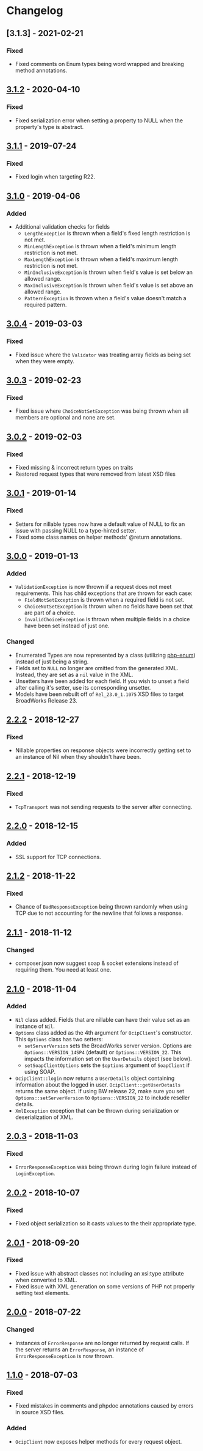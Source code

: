 # Changelog

## [3.1.3] - 2021-02-21
### Fixed
- Fixed comments on Enum types being word wrapped and breaking method annotations.

## [3.1.2] - 2020-04-10
### Fixed
- Fixed serialization error when setting a property to NULL when the property's type is abstract.

## [3.1.1] - 2019-07-24
### Fixed
- Fixed login when targeting R22.

## [3.1.0] - 2019-04-06
### Added
- Additional validation checks for fields
  - `LengthException` is thrown when a field's fixed length restriction is not met.
  - `MinLengthException` is thrown when a field's minimum length restriction is not met.
  - `MaxLengthException` is thrown when a field's maximum length restriction is not met.
  - `MinInclusiveException` is thrown when field's value is set below an allowed range.
  - `MaxInclusiveException` is thrown when field's value is set above an allowed range.
  - `PatternException` is thrown when a field's value doesn't match a required pattern.

## [3.0.4] - 2019-03-03
### Fixed
- Fixed issue where the `Validator` was treating array fields as being set when they were empty.

## [3.0.3] - 2019-02-23
### Fixed
- Fixed issue where `ChoiceNotSetException` was being thrown when all members are optional and none are set.

## [3.0.2] - 2019-02-03
### Fixed
- Fixed missing & incorrect return types on traits
- Restored request types that were removed from latest XSD files

## [3.0.1] - 2019-01-14
### Fixed
- Setters for nillable types now have a default value of NULL to fix an issue with passing NULL to a type-hinted setter.
- Fixed some class names on helper methods' @return annotations.

## [3.0.0] - 2019-01-13
### Added
- `ValidationException` is now thrown if a request does not meet requirements. This has child exceptions that are thrown for each case:
  - `FieldNotSetException` is thrown when a required field is not set.
  - `ChoiceNotSetException` is thrown when no fields have been set that are part of a choice.
  - `InvalidChoiceException` is thrown when multiple fields in a choice have been set instead of just one.

### Changed
- Enumerated Types are now represented by a class (utilizing [php-enum](https://github.com/myclabs/php-enum)) instead of just being a string.
- Fields set to `NULL` no longer are omitted from the generated XML. Instead, they are set as a `nil` value in the XML.
- Unsetters have been added for each field. If you wish to unset a field after calling it's setter, use its corresponding unsetter. 
- Models have been rebuilt off of `Rel_23.0_1.1075` XSD files to target BroadWorks Release 23.

## [2.2.2] - 2018-12-27
### Fixed
- Nillable properties on response objects were incorrectly getting set to an instance of Nil when they shouldn't have been.

## [2.2.1] - 2018-12-19
### Fixed
- `TcpTransport` was not sending requests to the server after connecting. 

## [2.2.0] - 2018-12-15
### Added
- SSL support for TCP connections. 

## [2.1.2] - 2018-11-22
### Fixed
- Chance of `BadResponseException` being thrown randomly when using TCP due to not accounting for the newline that follows a response.

## [2.1.1] - 2018-11-12
### Changed
- composer.json now suggest soap & socket extensions instead of requiring them. You need at least one.

## [2.1.0] - 2018-11-04
### Added
- `Nil` class added. Fields that are nillable can have their value set as an instance of `Nil`.
- `Options` class added as the 4th argument for `OcipClient`'s constructor. This `Options` class has two setters:
  - `setServerVersion` sets the BroadWorks server version. Options are `Options::VERSION_14SP4` (default) or `Options::VERSION_22`. This impacts the information set on the `UserDetails` object (see below).
  - `setSoapClientOptions` sets the `$options` argument of `SoapClient` if using SOAP.
- `OcipClient::login` now returns a `UserDetails` object containing information about the logged in user. `OcipClient::getUserDetails` returns the same object. If using BW release 22, make sure you set `Options::setServerVersion` to `Options::VERSION_22` to include reseller details.
- `XmlException` exception that can be thrown during serialization or deserialization of XML.

## [2.0.3] - 2018-11-03
### Fixed
- `ErrorResponseException` was being thrown during login failure instead of `LoginException`.

## [2.0.2] - 2018-10-07
### Fixed
- Fixed object serialization so it casts values to the their appropriate type. 

## [2.0.1] - 2018-09-20
### Fixed
- Fixed issue with abstract classes not including an xsi:type attribute when converted to XML.
- Fixed issue with XML generation on some versions of PHP not properly setting text elements.

## [2.0.0] - 2018-07-22
### Changed
- Instances of `ErrorResponse` are no longer returned by request calls. If the server returns an `ErrorResponse`, an instance of `ErrorResponseException` is now thrown.

## [1.1.0] - 2018-07-03
### Fixed
- Fixed mistakes in comments and phpdoc annotations caused by errors in source XSD files.

### Added
- `OcipClient` now exposes helper methods for every request object.

[3.1.2]: https://github.com/cwmiller/broadworks-connector/compare/3.1.1...3.1.2
[3.1.1]: https://github.com/cwmiller/broadworks-connector/compare/3.1.0...3.1.1
[3.1.0]: https://github.com/cwmiller/broadworks-connector/compare/3.0.4...3.1.0
[3.0.4]: https://github.com/cwmiller/broadworks-connector/compare/3.0.3...3.0.4
[3.0.3]: https://github.com/cwmiller/broadworks-connector/compare/3.0.2...3.0.3
[3.0.2]: https://github.com/cwmiller/broadworks-connector/compare/3.0.1...3.0.2
[3.0.1]: https://github.com/cwmiller/broadworks-connector/compare/3.0.0...3.0.1
[3.0.0]: https://github.com/cwmiller/broadworks-connector/compare/2.2.2...3.0.0
[2.2.2]: https://github.com/cwmiller/broadworks-connector/compare/2.2.1...2.2.2
[2.2.1]: https://github.com/cwmiller/broadworks-connector/compare/2.2.0...2.2.1
[2.2.0]: https://github.com/cwmiller/broadworks-connector/compare/2.1.2...2.2.0
[2.1.2]: https://github.com/cwmiller/broadworks-connector/compare/2.1.1...2.1.2
[2.1.1]: https://github.com/cwmiller/broadworks-connector/compare/2.1.0...2.1.1
[2.1.0]: https://github.com/cwmiller/broadworks-connector/compare/2.0.3...2.1.0
[2.0.3]: https://github.com/cwmiller/broadworks-connector/compare/2.0.2...2.0.3
[2.0.2]: https://github.com/cwmiller/broadworks-connector/compare/2.0.1...2.0.2
[2.0.1]: https://github.com/cwmiller/broadworks-connector/compare/2.0...2.0.1
[2.0.0]: https://github.com/cwmiller/broadworks-connector/compare/1.1...2.0
[1.1.0]: https://github.com/cwmiller/broadworks-connector/compare/1.0...1.1